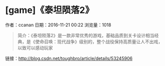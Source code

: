 # [game]《泰坦陨落2》
作者：ccanan
日期：2016-11-21 00:22
浏览量：1018
> 简介：《泰坦陨落2》是一款非常优秀的游戏，基础品质到关卡设计相当经典，是《使命召唤：现代战争》级别的，整个战役保持高质量让人不出戏，以致可以感动玩家

 链接：http://blog.csdn.net/toughbro/article/details/53245906
